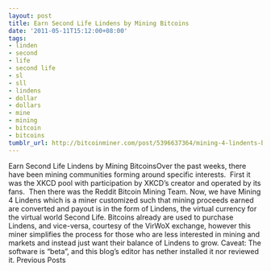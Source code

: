 ```yaml
---
layout: post
title: Earn Second Life Lindens by Mining Bitcoins
date: '2011-05-11T15:12:00+08:00'
tags:
- linden
- second
- life
- second life
- sl
- sll
- lindens
- dollar
- dollars
- mine
- mining
- bitcoin
- bitcoins
tumblr_url: http://bitcoinminer.com/post/5396637364/mining-4-lindents-beta
---
```

Earn Second Life Lindens by Mining BitcoinsOver the past weeks, there have been mining communities forming around specific interests.  First it was the XKCD pool with participation by XKCD’s creator and operated by its fans.  Then there was the Reddit Bitcoin Mining Team.
Now, we have Mining 4 Lindens which is a miner customized such that mining proceeds earned are converted and payout is in the form of Lindens, the virtual currency for the virtual world Second Life.
Bitcoins already are used to purchase Lindens, and vice-versa, courtesy of the VirWoX exchange, however this miner simplifies the process for those who are less interested in mining and markets and instead just want their balance of Lindens to grow.
Caveat: The software is “beta”, and this blog’s editor has nether installed it nor reviewed it.
Previous Posts
